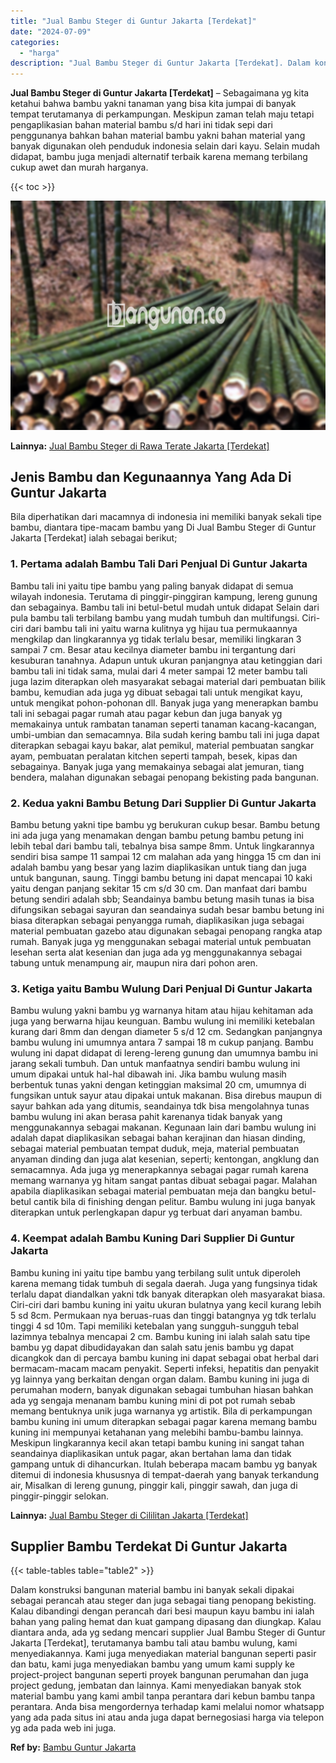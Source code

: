 ```yaml
---
title: "Jual Bambu Steger di Guntur Jakarta [Terdekat]"
date: "2024-07-09"
categories: 
  - "harga"
description: "Jual Bambu Steger di Guntur Jakarta [Terdekat]. Dalam konstruksi bangunan material bambu ini banyak sekali dipakai sebagai perancah atau steger dan juga seba..."
---
```


**Jual Bambu Steger di Guntur Jakarta \[Terdekat\]** – Sebagaimana yg kita ketahui bahwa bambu yakni tanaman yang bisa kita jumpai di banyak tempat terutamanya di perkampungan. Meskipun zaman telah maju tetapi pengaplikasian bahan material bambu s/d hari ini tidak sepi dari penggunanya bahkan bahan material bambu yakni bahan material yang banyak digunakan oleh penduduk indonesia selain dari kayu. Selain mudah didapat, bambu juga menjadi alternatif terbaik karena memang terbilang cukup awet dan murah harganya.

{{< toc >}}

![Jual Bambu Steger di Guntur Jakarta [Terdekat]](/images/jual-bambu-tali-07.png)

**Lainnya:** [Jual Bambu Steger di Rawa Terate Jakarta \[Terdekat\]](https://bambu.bangunan.co/jual-bambu-steger-di-rawa-terate-jakarta-terdekat/)

## Jenis Bambu dan Kegunaannya Yang Ada Di Guntur Jakarta

Bila diperhatikan dari macamnya di indonesia ini memiliki banyak sekali tipe bambu, diantara tipe-macam bambu yang Di Jual Bambu Steger di Guntur Jakarta \[Terdekat\] ialah sebagai berikut;

### 1\. Pertama adalah Bambu Tali Dari Penjual Di Guntur Jakarta

Bambu tali ini yaitu tipe bambu yang paling banyak didapat di semua wilayah indonesia. Terutama di pinggir-pinggiran kampung, lereng gunung dan sebagainya. Bambu tali ini betul-betul mudah untuk didapat Selain dari pula bambu tali terbilang bambu yang mudah tumbuh dan multifungsi. Ciri-ciri dari bambu tali ini yaitu warna kulitnya yg hijau tua permukaannya mengkilap dan lingkarannya yg tidak terlalu besar, memiliki lingkaran 3 sampai 7 cm. Besar atau kecilnya diameter bambu ini tergantung dari kesuburan tanahnya. Adapun untuk ukuran panjangnya atau ketinggian dari bambu tali ini tidak sama, mulai dari 4 meter sampai 12 meter bambu tali juga lazim diterapkan oleh masyarakat sebagai material dari pembuatan bilik bambu, kemudian ada juga yg dibuat sebagai tali untuk mengikat kayu, untuk mengikat pohon-pohonan dll. Banyak juga yang menerapkan bambu tali ini sebagai pagar rumah atau pagar kebun dan juga banyak yg memakainya untuk rambatan tanaman seperti tanaman kacang-kacangan, umbi-umbian dan semacamnya. Bila sudah kering bambu tali ini juga dapat diterapkan sebagai kayu bakar, alat pemikul, material pembuatan sangkar ayam, pembuatan peralatan kitchen seperti tampah, besek, kipas dan sebagainya. Banyak juga yang memakainya sebagai alat jemuran, tiang bendera, malahan digunakan sebagai penopang bekisting pada bangunan.

### 2\. Kedua yakni Bambu Betung Dari Supplier Di Guntur Jakarta

Bambu betung yakni tipe bambu yg berukuran cukup besar. Bambu betung ini ada juga yang menamakan dengan bambu petung bambu petung ini lebih tebal dari bambu tali, tebalnya bisa sampe 8mm. Untuk lingkarannya sendiri bisa sampe 11 sampai 12 cm malahan ada yang hingga 15 cm dan ini adalah bambu yang besar yang lazim diaplikasikan untuk tiang dan juga untuk bangunan, saung. Tinggi bambu betung ini dapat mencapai 10 kaki yaitu dengan panjang sekitar 15 cm s/d 30 cm. Dan manfaat dari bambu betung sendiri adalah sbb; Seandainya bambu betung masih tunas ia bisa difungsikan sebagai sayuran dan seandainya sudah besar bambu betung ini biasa diterapkan sebagai penyangga rumah, diaplikasikan juga sebagai material pembuatan gazebo atau digunakan sebagai penopang rangka atap rumah. Banyak juga yg menggunakan sebagai material untuk pembuatan lesehan serta alat kesenian dan juga ada yg menggunakannya sebagai tabung untuk menampung air, maupun nira dari pohon aren.

### 3\. Ketiga yaitu Bambu Wulung Dari Penjual Di Guntur Jakarta

Bambu wulung yakni bambu yg warnanya hitam atau hijau kehitaman ada juga yang berwarna hijau keunguan. Bambu wulung ini memiliki ketebalan kurang dari 8mm dan dengan diameter 5 s/d 12 cm. Sedangkan panjangnya bambu wulung ini umumnya antara 7 sampai 18 m cukup panjang. Bambu wulung ini dapat didapat di lereng-lereng gunung dan umumnya bambu ini jarang sekali tumbuh. Dan untuk manfaatnya sendiri bambu wulung ini umum dipakai untuk hal-hal dibawah ini. Jika bambu wulung masih berbentuk tunas yakni dengan ketinggian maksimal 20 cm, umumnya di fungsikan untuk sayur atau dipakai untuk makanan. Bisa direbus maupun di sayur bahkan ada yang ditumis, seandainya tdk bisa mengolahnya tunas bambu wulung ini akan berasa pahit karenanya tidak banyak yang menggunakannya sebagai makanan. Kegunaan lain dari bambu wulung ini adalah dapat diaplikasikan sebagai bahan kerajinan dan hiasan dinding, sebagai material pembuatan tempat duduk, meja, material pembuatan anyaman dinding dan juga alat kesenian, seperti; kentongan, angklung dan semacamnya. Ada juga yg menerapkannya sebagai pagar rumah karena memang warnanya yg hitam sangat pantas dibuat sebagai pagar. Malahan apabila diaplikasikan sebagai material pembuatan meja dan bangku betul-betul cantik bila di finishing dengan pelitur. Bambu wulung ini juga banyak diterapkan untuk perlengkapan dapur yg terbuat dari anyaman bambu.

### 4\. Keempat adalah Bambu Kuning Dari Supplier Di Guntur Jakarta

Bambu kuning ini yaitu tipe bambu yang terbilang sulit untuk diperoleh karena memang tidak tumbuh di segala daerah. Juga yang fungsinya tidak terlalu dapat diandalkan yakni tdk banyak diterapkan oleh masyarakat biasa. Ciri-ciri dari bambu kuning ini yaitu ukuran bulatnya yang kecil kurang lebih 5 sd 8cm. Permukaan nya beruas-ruas dan tinggi batangnya yg tdk terlalu tinggi 4 sd 10m. Tapi memiliki ketebalan yang sungguh-sungguh tebal lazimnya tebalnya mencapai 2 cm. Bambu kuning ini ialah salah satu tipe bambu yg dapat dibudidayakan dan salah satu jenis bambu yg dapat dicangkok dan di percaya bambu kuning ini dapat sebagai obat herbal dari bermacam-macam macam penyakit. Seperti infeksi, hepatitis dan penyakit yg lainnya yang berkaitan dengan organ dalam. Bambu kuning ini juga di perumahan modern, banyak digunakan sebagai tumbuhan hiasan bahkan ada yg sengaja menanam bambu kuning mini di pot pot rumah sebab memang bentuknya unik juga warnanya yg artistik. Bila di perkampungan bambu kuning ini umum diterapkan sebagai pagar karena memang bambu kuning ini mempunyai ketahanan yang melebihi bambu-bambu lainnya. Meskipun lingkarannya kecil akan tetapi bambu kuning ini sangat tahan seandainya diaplikasikan untuk pagar, akan bertahan lama dan tidak gampang untuk di dihancurkan. Itulah beberapa macam bambu yg banyak ditemui di indonesia khususnya di tempat-daerah yang banyak terkandung air, Misalkan di lereng gunung, pinggir kali, pinggir sawah, dan juga di pinggir-pinggir selokan.

**Lainnya:** [Jual Bambu Steger di Cililitan Jakarta \[Terdekat\]](https://bambu.bangunan.co/jual-bambu-steger-di-cililitan-jakarta-terdekat/)

## Supplier Bambu Terdekat Di Guntur Jakarta

{{< table-tables table="table2" >}}

Dalam konstruksi bangunan material bambu ini banyak sekali dipakai sebagai perancah atau steger dan juga sebagai tiang penopang bekisting. Kalau dibandingi dengan perancah dari besi maupun kayu bambu ini ialah bahan yang paling hemat dan kuat gampang dipasang dan diungkap. Kalau diantara anda, ada yg sedang mencari supplier Jual Bambu Steger di Guntur Jakarta \[Terdekat\], terutamanya bambu tali atau bambu wulung, kami menyediakannya. Kami juga menyediakan material bangunan seperti pasir dan batu, kami juga menyediakan bambu yang umum kami supply ke project-project bangunan seperti proyek bangunan perumahan dan juga project gedung, jembatan dan lainnya. Kami menyediakan banyak stok material bambu yang kami ambil tanpa perantara dari kebun bambu tanpa perantara. Anda bisa mengordernya terhadap kami melalui nomor whatsapp yang ada pada situs ini atau anda juga dapat bernegosiasi harga via telepon yg ada pada web ini juga.

**Ref by:** [Bambu Guntur Jakarta](https://id.wikipedia.org/wiki/Bambu)
